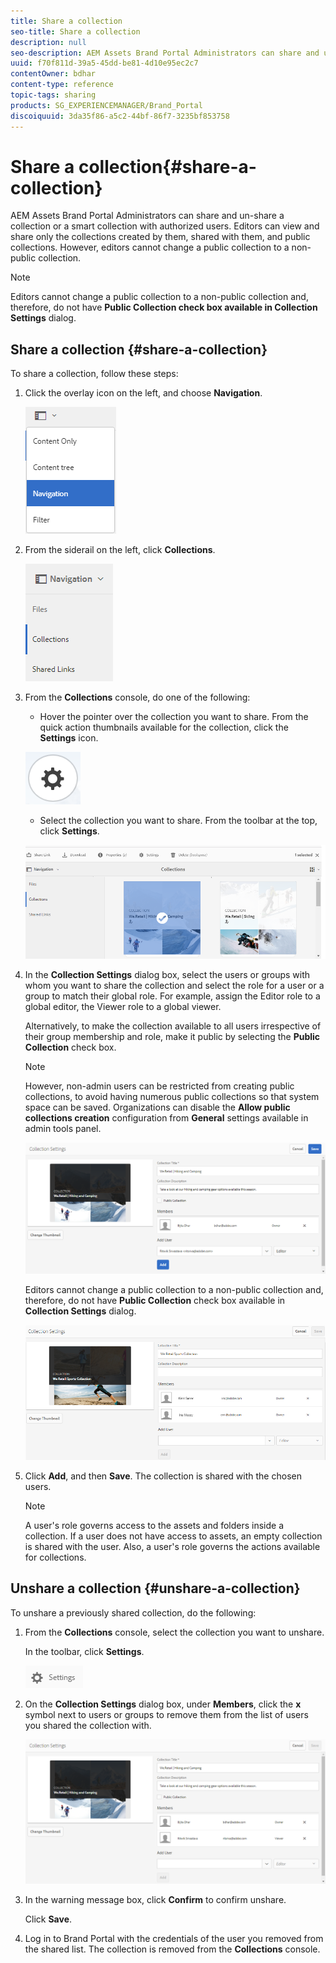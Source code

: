 ```yaml
---
title: Share a collection
seo-title: Share a collection
description: null
seo-description: AEM Assets Brand Portal Administrators can share and unshare a collection or a smart collection with authorized users. Editors can view and share only the collections created by them, shared with them, and public collections.
uuid: f70f811d-39a5-45dd-be81-4d10e95ec2c7
contentOwner: bdhar
content-type: reference
topic-tags: sharing
products: SG_EXPERIENCEMANAGER/Brand_Portal
discoiquuid: 3da35f86-a5c2-44bf-86f7-3235bf853758
---
```


# Share a collection{#share-a-collection}

AEM Assets Brand Portal Administrators can share and un-share a collection or a smart collection with authorized users. Editors can view and share only the collections created by them, shared with them, and public collections. However, editors cannot change a public collection to a non-public collection.

>[!NOTE]
>
>Editors cannot change a public collection to a non-public collection and, therefore, do not have **Public Collection **check box available in** Collection Settings** dialog.

## Share a collection {#share-a-collection}

To share a collection, follow these steps:

1. Click the overlay icon on the left, and choose **Navigation**.

   ![](assets/ContentTree.PNG)

1. From the siderail on the left, click **Collections**.

   ![](assets/access_collections.PNG)

1. From the **Collections** console, do one of the following:

    * Hover the pointer over the collection you want to share. From the quick action thumbnails available for the collection, click the **Settings** icon.

   ![](assets/settings_thumbnail.png)

    * Select the collection you want to share. From the toolbar at the top, click **Settings**.

   ![](assets/collection-sharing.PNG)

1. In the **Collection Settings** dialog box, select the users or groups with whom you want to share the collection and select the role for a user or a group to match their global role. For example, assign the Editor role to a global editor, the Viewer role to a global viewer.

   Alternatively, to make the collection available to all users irrespective of their group membership and role, make it public by selecting the **Public Collection** check box.

   >[!NOTE]
   >
   >However, non-admin users can be restricted from creating public collections, to avoid having numerous public collections so that system space can be saved. Organizations can disable the **Allow public collections creation** configuration from **General** settings available in admin tools panel.

   ![](assets/collection_sharingadduser.PNG)

   Editors cannot change a public collection to a non-public collection and, therefore, do not have **Public Collection** check box available in **Collection Settings** dialog.

   ![](assets/Collection-Setting-Editor.png)

1. Click **Add**, and then **Save**. The collection is shared with the chosen users.

   >[!NOTE]
   >
   >A user's role governs access to the assets and folders inside a collection. If a user does not have access to assets, an empty collection is shared with the user. Also, a user's role governs the actions available for collections.

## Unshare a collection {#unshare-a-collection}

To unshare a previously shared collection, do the following:

1. From the **Collections** console, select the collection you want to unshare.

   In the toolbar, click **Settings**.

   ![](assets/collection_settings.PNG)

1. On the **Collection Settings** dialog box, under **Members**, click the **x** symbol next to users or groups to remove them from the list of users you shared the collection with.

   ![](assets/unshare_collection.PNG)

1. In the warning message box, click **Confirm** to confirm unshare.

   Click **Save**.

1. Log in to Brand Portal with the credentials of the user you removed from the shared list. The collection is removed from the **Collections** console.
